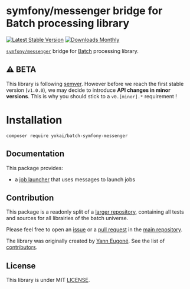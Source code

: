 # symfony/messenger bridge for Batch processing library

[![Latest Stable Version](https://img.shields.io/packagist/v/yokai/batch-symfony-messenger?style=flat-square)](https://packagist.org/packages/yokai/batch-symfony-messenger)
[![Downloads Monthly](https://img.shields.io/packagist/dm/yokai/batch-symfony-messenger?style=flat-square)](https://packagist.org/packages/yokai/batch-symfony-messenger)

[`symfony/messenger`](https://github.com/symfony/messenger) bridge for [Batch](https://github.com/yokai-php/batch) processing library.


## :warning: BETA

This library is following [semver](https://semver.org/).
However before we reach the first stable version (`v1.0.0`), we may decide to introduce **API changes in minor versions**.
This is why you should stick to a `v0.[minor].*` requirement !


# Installation

```
composer require yokai/batch-symfony-messenger
```


## Documentation

This package provides:

- a [job launcher](docs/job-launcher.md) that uses messages to launch jobs


## Contribution

This package is a readonly split of a [larger repository](https://github.com/yokai-php/batch-src),
containing all tests and sources for all librairies of the batch universe.

Please feel free to open an [issue](https://github.com/yokai-php/batch-src/issues)
or a [pull request](https://github.com/yokai-php/batch-src/pulls)
in the [main repository](https://github.com/yokai-php/batch-src).

The library was originally created by [Yann Eugoné](https://github.com/yann-eugone).
See the list of [contributors](https://github.com/yokai-php/batch-src/contributors).


## License

This library is under MIT [LICENSE](LICENSE).
